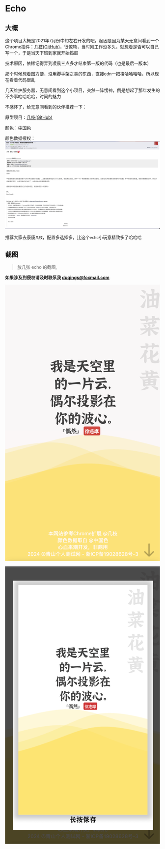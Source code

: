 # Echo

## 大概

  这个项目大概是2021年7月份中旬左右开发的吧，起因是因为某天无意间看到一个Chrome插件：[几枝(GitHub)](https://github.com/unicar9/jizhi)，很惊艳，当时刚工作没多久，就想着是否可以自己写一个，于是当天下班到家就开始捣鼓

  技术原因，依稀记得弄到凌晨三点多才结束第一版的代码（也是最后一版本）

  那个时候想着图方便，没用脚手架之类的东西，直接cdn一把梭哈哈哈哈，所以现在看着代码很乱

  几天维护服务器，无意间看到这个小项目，突然一阵愣神，倒是想起了那年发生的不少事哈哈哈哈，时间的魅力

  不感怀了，给无意间看到的伙伴推荐一下：

  原型项目：[几枝(GitHub)](https://github.com/unicar9/jizhi)

  颜色：[中国色](http://zhongguose.com/#qingfanlv)

  颜色数据授权：
  ![颜色数据授权](./assets/授权.png)

  推荐大家去康康`几枝`，配置多选择多，比这个`echo`小玩意精致多了哈哈哈

## 截图

> 放几张 echo 的截图,

**如果涉及到侵权请及时联系我 duqings@foxmail.com**

  ![echo0](assets/echo0.png)

  ![echo1](assets/echo1.png)
